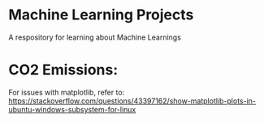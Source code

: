 # Machine Learning Projects
 A respository for learning about Machine Learnings

# CO2 Emissions:
 For issues with matplotlib, refer to: https://stackoverflow.com/questions/43397162/show-matplotlib-plots-in-ubuntu-windows-subsystem-for-linux
